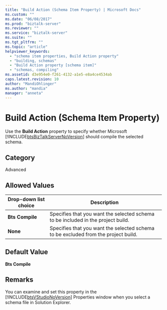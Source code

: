 ```yaml
---
title: "Build Action (Schema Item Property) | Microsoft Docs"
ms.custom: ""
ms.date: "06/08/2017"
ms.prod: "biztalk-server"
ms.reviewer: ""
ms.service: "biztalk-server"
ms.suite: ""
ms.tgt_pltfrm: ""
ms.topic: "article"
helpviewer_keywords: 
  - "schema item properties, Build Action property"
  - "building, schemas"
  - "Build Action property [schema item]"
  - "schemas, compiling"
ms.assetid: d3e954e0-f261-4132-a1e5-e8a4ce4534ab
caps.latest.revision: 10
author: "MandiOhlinger"
ms.author: "mandia"
manager: "anneta"
---
```

# Build Action (Schema Item Property)
Use the **Build Action** property to specify whether Microsoft [!INCLUDE[btsBizTalkServerNoVersion](../includes/btsbiztalkservernoversion-md.md)] should compile the selected schema.  
  
## Category  
 Advanced  
  
## Allowed Values  
  
|Drop-down list choice|Description|  
|----------------------------|-----------------|  
|**Bts Compile**|Specifies that you want the selected schema to be included in the project build.|  
|**None**|Specifies that you want the selected schema to be excluded from the project build.|  
  
## Default Value  
 **Bts Compile**  
  
## Remarks  
 You can examine and set this property in the [!INCLUDE[btsVStudioNoVersion](../includes/btsvstudionoversion-md.md)] Properties window when you select a schema file in Solution Explorer.